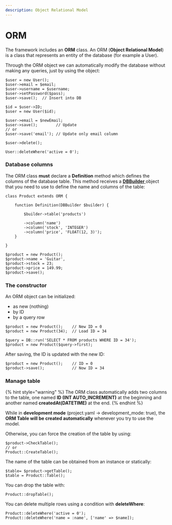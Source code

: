 ```yaml
---
description: Object Relational Model
---
```


# ORM

The framework includes an **ORM** class. An ORM (**Object Relational Model**) is a class that represents an entity of the database (for example a User).

Through the ORM object we can automatically modify the database without making any queries, just by using the object:

```
$user = new User();
$user->email = $email;
$user->username = $username;
$user->setPassword($pass);
$user->save();  // Insert into DB

$id = $user->ID;
$user = new User($id);

$user->email = $newEmail;
$user->save();        // Update
// or
$user->save('email'); // Update only email column

$user->delete();

User::deleteWhere('active = 0');
```

### Database columns

The ORM class **must** declare a **Definition** method which defines the columns of the database table. This method receives a [**DBBuilder** ](../database/create-tables.md)object that you need to use to define the name and columns of the table:

```
class Product extends ORM {

    function Definition(DBBuilder $builder) {
        
        $builder->table('products')
        
        ->column('name')
        ->column('stock', 'INTEGER')
        ->column('price', 'FLOAT(12, 3)');
    }

}

$product = new Product();
$product->name = 'Guitar',
$product->stock = 23;
$product->price = 149.99;
$product->save();
```

### The constructor

An ORM object can be initialized:

* as new (nothing)
* by ID
* by a query row

```
$product = new Product();    // New ID = 0
$product = new Product(34);  // Load ID = 34

$query = DB::run('SELECT * FROM products WHERE ID = 34');
$product = new Product($query->first);
```

After saving, the ID is updated with the new ID:

```
$product = new Product();    // ID = 0
$product->save();            // Now ID = 34
```

### Manage table

{% hint style="warning" %}
The ORM class automatically adds two columns to the table, one named **ID (INT AUTO\_INCREMENT)** at the beginning and another named **createdAt(DATETIME)** at the end.
{% endhint %}

While in **development mode** (project.yaml -> development\_mode: true), the **ORM Table will be created automatically** whenever you try to use the model.

Otherwise, you can force the creation of the table by using:

```
$product->CheckTable();
// or
Product::CreateTable();
```

The name of the table can be obtained from an instance or statically:

```
$table= $product->getTable();
$table = Product::Table();
```

You can drop the table with:

```
Product::dropTable();
```

You can delete multiple rows using a condition with **deleteWhere**:

```
Product::deleteWhere('active = 0');
Product::deleteWhere('name = :name', ['name' => $name]);
```

